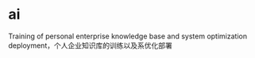 # ai
Training of personal enterprise knowledge base and system optimization deployment，个人企业知识库的训练以及系优化部署
